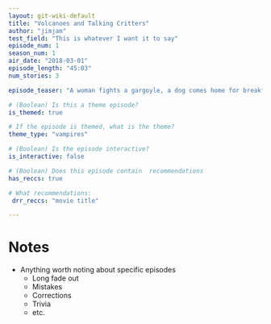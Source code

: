 ```yaml
---
layout: git-wiki-default
title: "Volcanoes and Talking Critters"
author: "jimjam"
test_field: "This is whatever I want it to say"
episode_num: 1
season_num: 1
air_date: "2018-03-01"
episode_length: "45:03"
num_stories: 3

episode_teaser: "A woman fights a gargoyle, a dog comes home for breakfast, and the owls aren't always what they seem"

# (Boolean) Is this a theme episode?
is_themed: true

# If the episode is themed, what is the theme?
theme_type: "vampires"

# (Boolean) Is the episode interactive?
is_interactive: false

# (Boolean) Does this episode contain  recommendations
has_reccs: true

# What recommendations:
 drr_reccs: "movie title"

---
```


# Notes


* Anything worth noting about specific episodes
  * Long fade out
  * Mistakes
  * Corrections
  * Trivia
  * etc.

